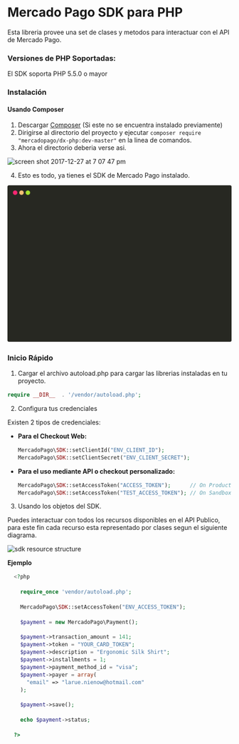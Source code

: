 # Mercado Pago SDK para PHP

Esta libreria provee una set de clases y metodos para interactuar con el API de Mercado Pago.

### Versiones de PHP Soportadas:

El SDK soporta PHP 5.5.0 o mayor

### Instalación 

#### Usando Composer

1. Descargar [Composer](https://getcomposer.org/download/) (Si este no se encuentra instalado previamente)
2. Dirigirse al directorio del proyecto y ejecutar `composer require "mercadopago/dx-php:dev-master"` en la linea de comandos.
3. Ahora el directorio deberia verse asi.

![screen shot 2017-12-27 at 7 07 47 pm](https://user-images.githubusercontent.com/864790/34394635-44f7745a-eb39-11e7-981d-77cf759cf05f.png)

4. Esto es todo, ya tienes el SDK de Mercado Pago instalado.

![installation-demo](images/sdk-php-installation-demo.svg)

### Inicio Rápido

1. Cargar el archivo autoload.php para cargar las librerias instaladas en tu proyecto.

  ```php
  require __DIR__  . '/vendor/autoload.php';
  ```

2. Configura tus credenciales
  
  Existen 2 tipos de credenciales:

  * **Para el Checkout Web:**
    ```php
    MercadoPago\SDK::setClientId("ENV_CLIENT_ID");
    MercadoPago\SDK::setClientSecret("ENV_CLIENT_SECRET");
    ```

  * **Para el uso mediante API o checkout personalizado:**
    ```php
    MercadoPago\SDK::setAccessToken("ACCESS_TOKEN");      // On Production
    MercadoPago\SDK::setAccessToken("TEST_ACCESS_TOKEN"); // On Sandbox
    ```

3. Usando los objetos del SDK.

  Puedes interactuar con todos los recursos disponibles en el API Publico, para este fin cada recurso esta representado por clases segun el siguiente diagrama.
  
  ![sdk resource structure](https://user-images.githubusercontent.com/864790/34393059-9acad058-eb2e-11e7-9987-494eaf19d109.png)
  
  **Ejemplo**
  
```php
  <?php
  
    require_once 'vendor/autoload.php';

    MercadoPago\SDK::setAccessToken("ENV_ACCESS_TOKEN");

    $payment = new MercadoPago\Payment();

    $payment->transaction_amount = 141;
    $payment->token = "YOUR_CARD_TOKEN";
    $payment->description = "Ergonomic Silk Shirt";
    $payment->installments = 1;
    $payment->payment_method_id = "visa";
    $payment->payer = array(
      "email" => "larue.nienow@hotmail.com"
    );

    $payment->save();

    echo $payment->status;

  ?>
```

